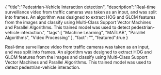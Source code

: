 {
    "title":"Pedestrian-Vehicle Interaction detection",
    "description":"Real-time surveillance video from traffic cameras was taken as an input, and was split into frames. An algorithm was designed to extract HOG and GLCM features from the images and classify using Multi-Class Support Vector Machines and Parallel Algorithms. This trained model was used to detect pedestrian-vehicle interaction.",
    "tags":[
          "Machine Learning",
          "MATLAB",
          "Parallel Algorithms",
          "Video Processing"
        ],
      "fact": "",
      "featured":true
      }

Real-time surveillance video from traffic cameras was taken as an input, and was split into frames. An algorithm was designed to extract HOG and GLCM features from the images and classify using Multi-Class Support Vector Machines and Parallel Algorithms. This trained model was used to detect pedestrian-vehicle interaction.
